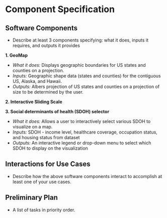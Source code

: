 # Component Specification

## Software Components
* Describe at least 3 components specifying: what it does, inputs it requires, and outputs it provides

**1. GeoMap**
* *What it does:* Displays geographic boundaries for US states and counties on a projection.
* *Inputs:* Geographic shape data (states and counties) for the contiguous US, Alaska, and Hawaii.
* *Outputs:* Albers projection of US states and counties on a projection of size to be determined by the user.

**2. Interactive Sliding Scale**

**3. Social determinants of health (SDOH) selector**
* *What it does:* Allows a user to interactively select various SDOH to visualize on a map.
* *Inputs:* SDOH - income level, healthcare coverage, occupation status, and housing status from dataset 
* *Outputs:* An interactive legend or drop-down menu to select which SDOH to display on the visualization

## Interactions for Use Cases
* Describe how the above software components interact to accomplish at least one of your use cases.

## Preliminary Plan
*  A list of tasks in priority order.